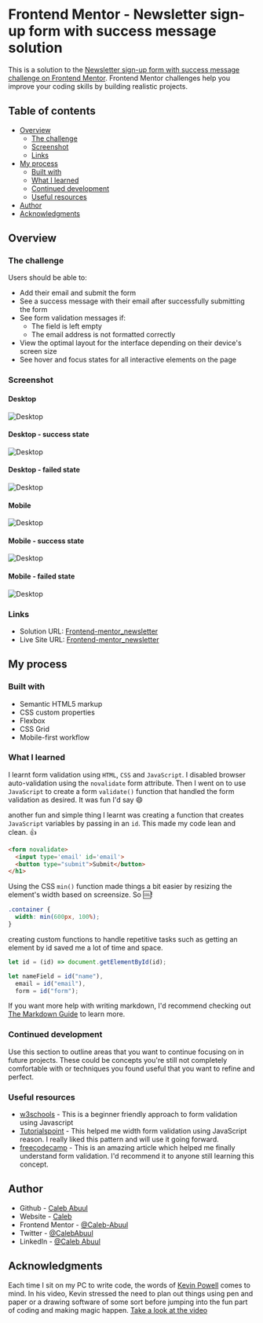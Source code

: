 # Frontend Mentor - Newsletter sign-up form with success message solution

This is a solution to the [Newsletter sign-up form with success message challenge on Frontend Mentor](https://www.frontendmentor.io/challenges/newsletter-signup-form-with-success-message-3FC1AZbNrv). Frontend Mentor challenges help you improve your coding skills by building realistic projects.

## Table of contents

- [Overview](#overview)
  - [The challenge](#the-challenge)
  - [Screenshot](#screenshot)
  - [Links](#links)
- [My process](#my-process)
  - [Built with](#built-with)
  - [What I learned](#what-i-learned)
  - [Continued development](#continued-development)
  - [Useful resources](#useful-resources)
- [Author](#author)
- [Acknowledgments](#acknowledgments)

## Overview

### The challenge

Users should be able to:

- Add their email and submit the form
- See a success message with their email after successfully submitting the form
- See form validation messages if:
  - The field is left empty
  - The email address is not formatted correctly
- View the optimal layout for the interface depending on their device's screen size
- See hover and focus states for all interactive elements on the page

### Screenshot

#### Desktop

![Desktop](./solutionScreenshots/news-letter-desktop.png)

#### Desktop - success state

![Desktop](./solutionScreenshots/success-state-desktop.png)

#### Desktop - failed state

![Desktop](./solutionScreenshots/desktop-failed-state.png)

#### Mobile

![Desktop](./solutionScreenshots/newsletter-mobile.png)

#### Mobile - success state

![Desktop](./solutionScreenshots/success-state-mobile.png)

#### Mobile - failed state

![Desktop](./solutionScreenshots/failed-state-mobile.png)

### Links

- Solution URL: [Frontend-mentor_newsletter](https://frontendmentor.io/solutions/responsive-newsletter-using-html-css-and-javascript-ONN-2S4mb6)
- Live Site URL: [Frontend-mentor_newsletter](https://caleb-abuul.github.io/Frontend-mentor_newsletter/)

## My process

### Built with

- Semantic HTML5 markup
- CSS custom properties
- Flexbox
- CSS Grid
- Mobile-first workflow

### What I learned

I learnt form validation using `HTML`, `CSS` and `JavaScript`. I disabled browser auto-validation using the `novalidate` form attribute. Then I went on to use `JavaScript` to create a form `validate()` function that handled the form validation as desired. It was fun I'd say 😄

another fun and simple thing I learnt was creating a function that creates `JavaScript` variables by passing in an `id`. This made my code lean and clean. 👍

```html
<form novalidate>
  <input type='email' id='email'>
  <button type="submit">Submit</button>
</h1>
```

Using the CSS `min()` function made things a bit easier by resizing the element's width based on screensize. So 🆒!

```css
.container {
  width: min(600px, 100%);
}
```

creating custom functions to handle repetitive tasks such as getting an element by id saved me a lot of time and space.

```js
let id = (id) => document.getElementById(id);

let nameField = id("name"),
  email = id("email"),
  form = id("form");
```

If you want more help with writing markdown, I'd recommend checking out [The Markdown Guide](https://www.markdownguide.org/) to learn more.

### Continued development

Use this section to outline areas that you want to continue focusing on in future projects. These could be concepts you're still not completely comfortable with or techniques you found useful that you want to refine and perfect.

### Useful resources

- [w3schools](https://www.w3schools.com/js/js_validation.asp) - This is a beginner friendly approach to form validation using Javascript
- [Tutorialspoint](https://www.tutorialspoint.com/javascript/javascript_form_validations.htm) - This helped me width form validation using JavaScript reason. I really liked this pattern and will use it going forward.
- [freecodecamp](https://www.freecodecamp.org/news/learn-javascript-form-validation-by-making-a-form) - This is an amazing article which helped me finally understand form validation. I'd recommend it to anyone still learning this concept.

## Author

- Github - [Caleb Abuul](https://github.com/Caleb-Abuul)
- Website - [Caleb](https://https://caleb-abuul.github.io/caleb/)
- Frontend Mentor - [@Caleb-Abuul](https://www.frontendmentor.io/profile/Caleb-Abuul)
- Twitter - [@CalebAbuul](https://www.twitter.com/CalebAbuul)
- LinkedIn - [@Caleb Abuul](www.linedin.com/in/caleb-abuul)

## Acknowledgments

Each time I sit on my PC to write code, the words of [Kevin Powell](https://github.com/kevin-powell) comes to mind. In his video, Kevin stressed the need to plan out things using pen and paper or a drawing software of some sort before jumping into the fun part of coding and making magic happen. [Take a look at the video](https://youtu.be/WdUqF4lbP3w?si=b0oOFgQ2HaKMRCZK)
